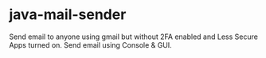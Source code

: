# java-mail-sender
Send email to anyone using gmail but without 2FA enabled and Less Secure Apps turned on. Send email using Console &amp; GUI.
